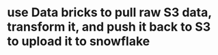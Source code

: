 # use Data bricks to pull raw S3 data, transform it, and push it back to S3 to upload it to snowflake

